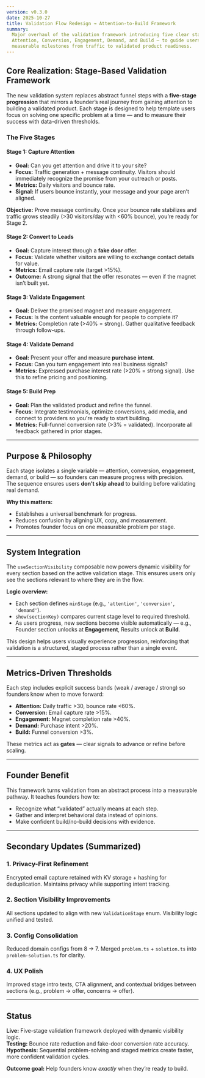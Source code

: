 ```yaml
---
version: v0.3.0
date: 2025-10-27
title: Validation Flow Redesign → Attention-to-Build Framework
summary:
  Major overhaul of the validation framework introducing five clear stages —
  Attention, Conversion, Engagement, Demand, and Build — to guide users through
  measurable milestones from traffic to validated product readiness.
---
```


## Core Realization: Stage-Based Validation Framework

The new validation system replaces abstract funnel steps with a **five-stage
progression** that mirrors a founder’s real journey from gaining attention to
building a validated product. Each stage is designed to help template users
focus on solving one specific problem at a time — and to measure their success
with data-driven thresholds.

### The Five Stages

#### **Stage 1: Capture Attention**

- **Goal:** Can you get attention and drive it to your site?
- **Focus:** Traffic generation + message continuity. Visitors should
  immediately recognize the promise from your outreach or posts.
- **Metrics:** Daily visitors and bounce rate.
- **Signal:** If users bounce instantly, your message and your page aren’t
  aligned.

**Objective:** Prove message continuity. Once your bounce rate stabilizes and
traffic grows steadily (>30 visitors/day with <60% bounce), you’re ready for
Stage 2.

#### **Stage 2: Convert to Leads**

- **Goal:** Capture interest through a **fake door** offer.
- **Focus:** Validate whether visitors are willing to exchange contact details
  for value.
- **Metrics:** Email capture rate (target >15%).
- **Outcome:** A strong signal that the offer resonates — even if the magnet
  isn’t built yet.

#### **Stage 3: Validate Engagement**

- **Goal:** Deliver the promised magnet and measure engagement.
- **Focus:** Is the content valuable enough for people to complete it?
- **Metrics:** Completion rate (>40% = strong). Gather qualitative feedback
  through follow-ups.

#### **Stage 4: Validate Demand**

- **Goal:** Present your offer and measure **purchase intent**.
- **Focus:** Can you turn engagement into real business signals?
- **Metrics:** Expressed purchase interest rate (>20% = strong signal). Use this
  to refine pricing and positioning.

#### **Stage 5: Build Prep**

- **Goal:** Plan the validated product and refine the funnel.
- **Focus:** Integrate testimonials, optimize conversions, add media, and
  connect to providers so you're ready to start building.
- **Metrics:** Full-funnel conversion rate (>3% = validated). Incorporate all
  feedback gathered in prior stages.

---

## Purpose & Philosophy

Each stage isolates a single variable — attention, conversion, engagement,
demand, or build — so founders can measure progress with precision.  
The sequence ensures users **don’t skip ahead** to building before validating
real demand.

**Why this matters:**

- Establishes a universal benchmark for progress.
- Reduces confusion by aligning UX, copy, and measurement.
- Promotes founder focus on one measurable problem per stage.

---

## System Integration

The `useSectionVisibility` composable now powers dynamic visibility for every
section based on the active validation stage. This ensures users only see the
sections relevant to where they are in the flow.

**Logic overview:**

- Each section defines `minStage` (e.g., `'attention'`, `'conversion'`,
  `'demand'`).
- `show(sectionKey)` compares current stage level to required threshold.
- As users progress, new sections become visible automatically — e.g., Founder
  section unlocks at **Engagement**, Results unlock at **Build**.

This design helps users visually experience progression, reinforcing that
validation is a structured, staged process rather than a single event.

---

## Metrics-Driven Thresholds

Each step includes explicit success bands (weak / average / strong) so founders
know when to move forward:

- **Attention:** Daily traffic >30, bounce rate <60%.
- **Conversion:** Email capture rate >15%.
- **Engagement:** Magnet completion rate >40%.
- **Demand:** Purchase intent >20%.
- **Build:** Funnel conversion >3%.

These metrics act as **gates** — clear signals to advance or refine before
scaling.

---

## Founder Benefit

This framework turns validation from an abstract process into a measurable
pathway. It teaches founders how to:

- Recognize what “validated” actually means at each step.
- Gather and interpret behavioral data instead of opinions.
- Make confident build/no-build decisions with evidence.

---

## Secondary Updates (Summarized)

### 1. **Privacy-First Refinement**

Encrypted email capture retained with KV storage + hashing for deduplication.
Maintains privacy while supporting intent tracking.

### 2. **Section Visibility Improvements**

All sections updated to align with new `ValidationStage` enum. Visibility logic
unified and tested.

### 3. **Config Consolidation**

Reduced domain configs from 8 → 7. Merged `problem.ts` + `solution.ts` into
`problem-solution.ts` for clarity.

### 4. **UX Polish**

Improved stage intro texts, CTA alignment, and contextual bridges between
sections (e.g., problem → offer, concerns → offer).

---

## Status

**Live:** Five-stage validation framework deployed with dynamic visibility
logic.  
**Testing:** Bounce rate reduction and fake-door conversion rate accuracy.  
**Hypothesis:** Sequential problem-solving and staged metrics create faster,
more confident validation cycles.

**Outcome goal:** Help founders know _exactly_ when they’re ready to build.
